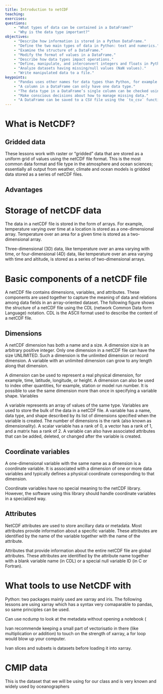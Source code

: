 ```yaml
---
title: Introduction to netCDF
teaching: 
exercises: 
questions:
    - "What types of data can be contained in a DataFrame?"
    - "Why is the data type important?"
objectives:
    - "Describe how information is stored in a Python DataFrame."
    - "Define the two main types of data in Python: text and numerics."
    - "Examine the structure of a DataFrame."
    - "Modify the format of values in a DataFrame."
    - "Describe how data types impact operations."
    - "Define, manipulate, and interconvert integers and floats in Python."
    - "Analyze datasets having missing/null values (NaN values)."
    - "Write manipulated data to a file."
keypoints:
    - "Pandas uses other names for data types than Python, for example: `object` for textual data."
    - "A column in a DataFrame can only have one data type."
    - "The data type in a DataFrame’s single column can be checked using `dtype`."
    - "Make conscious decisions about how to manage missing data."
    - "A DataFrame can be saved to a CSV file using the `to_csv` function."
---
```


# What is NetCDF?
## Gridded data
These lessons work with raster or “gridded” data that are stored as a uniform grid of values using the netCDF file format. This is the most common data format and file type in the atmosphere and ocean sciences; essentially all output from weather, climate and ocean models is gridded data stored as a series of netCDF files.

## Advantages




# Storage of netCDF data
The data in a netCDF file is stored in the form of arrays. For example, temperature varying over time at a location is stored as a one-dimensional array. Temperature over an area for a given time is stored as a two-dimensional array.

Three-dimensional (3D) data, like temperature over an area varying with time, or four-dimensional (4D) data, like temperature over an area varying with time and altitude, is stored as a series of two-dimensional arrays.


# Basic components of a netCDF file
A netCDF file contains dimensions, variables, and attributes. These components are used together to capture the meaning of data and relations among data fields in an array-oriented dataset. The following figure shows the structure of a netCDF file using the CDL (network Common Data form Language) notation. CDL is the ASCII format used to describe the content of a netCDF file.

## Dimensions

A netCDF dimension has both a name and a size. A dimension size is an arbitrary positive integer. Only one dimension in a netCDF file can have the size UNLIMITED. Such a dimension is the unlimited dimension or record dimension. A variable with an unlimited dimension can grow to any length along that dimension.

A dimension can be used to represent a real physical dimension, for example, time, latitude, longitude, or height. A dimension can also be used to index other quantities, for example, station or model run number. It is possible to use the same dimension more than once in specifying a variable shape.
Variables

A variable represents an array of values of the same type. Variables are used to store the bulk of the data in a netCDF file. A variable has a name, data type, and shape described by its list of dimensions specified when the variable is created. The number of dimensions is the rank (also known as dimensionality). A scalar variable has a rank of 0, a vector has a rank of 1, and a matrix has a rank of 2. A variable can also have associated attributes that can be added, deleted, or changed after the variable is created.

## Coordinate variables

A one-dimensional variable with the same name as a dimension is a coordinate variable. It is associated with a dimension of one or more data variables and typically defines a physical coordinate corresponding to that dimension.

Coordinate variables have no special meaning to the netCDF library. However, the software using this library should handle coordinate variables in a specialized way.

## Attributes

NetCDF attributes are used to store ancillary data or metadata. Most attributes provide information about a specific variable. These attributes are identified by the name of the variable together with the name of the attribute.

Attributes that provide information about the entire netCDF file are global attributes. These attributes are identified by the attribute name together with a blank variable name (in CDL) or a special null variable ID (in C or Fortran).






# What tools to use NetCDF with
Python: two packages mainly used are xarray and iris. The following lessons are using xarray which has a syntax very comaparable to pandas, so same principles can be used.

Can use ncdump to look at the metadata without opening a notebook (

Ivan recommende keeping a small part of vectorisatio in there (like multiplication or addition) to touch on the strength of xarray, a for loop would blow up your computer.

Ivan slices and subsets is datasets before loading it into xarray. 

# CMIP data
This is the dataset that we will be using for our class and is very known and widely used by oceanographers
